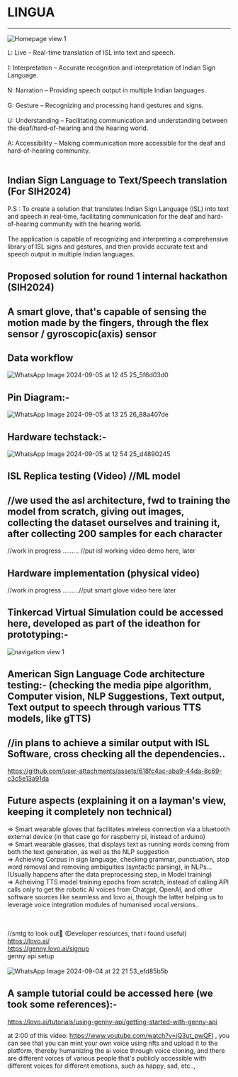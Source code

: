 # LINGUA
---
![Homepage view 1](https://github.com/user-attachments/assets/6bda9ca0-0276-436b-9940-7490677a062a)


 L: Live – Real-time translation of ISL into text and speech. <br/>
<br/>
 I: Interpretation – Accurate recognition and interpretation of Indian Sign Language. <br/>
<br/>
 N: Narration – Providing speech output in multiple Indian languages. <br/>
<br/>
 G: Gesture – Recognizing and processing hand gestures and signs. <br/>
<br/>
 U: Understanding – Facilitating communication and understanding between the deaf/hard-of-hearing and the hearing world. <br/>
<br/>
 A: Accessibility – Making communication more accessible for the deaf and hard-of-hearing community. <br/>
<br/>

Indian Sign Language to Text/Speech translation (For SIH2024)
-
P.S : To create a solution that translates Indian Sign Language (ISL) into text and speech in real-time, facilitating communication for the deaf and hard-of-hearing community with the hearing world. <br/> 
<br/>
The application is capable of recognizing and interpreting a comprehensive library of ISL signs and gestures, and then provide accurate text and speech output in multiple Indian languages.



Proposed solution for round 1 internal hackathon (SIH2024)
-
A smart glove, that's capable of sensing the motion made by the fingers, through the flex sensor / gyroscopic(axis) sensor
-

Data workflow
-

![WhatsApp Image 2024-09-05 at 12 45 25_5f6d03d0](https://github.com/user-attachments/assets/54b9f4be-b438-4aa9-9799-7afbba3dd963)


Pin Diagram:-
-
![WhatsApp Image 2024-09-05 at 13 25 26_88a407de](https://github.com/user-attachments/assets/35bf75df-062b-40f5-8ca1-7d63e7a7a197)


Hardware techstack:-
-
![WhatsApp Image 2024-09-05 at 12 54 25_d4890245](https://github.com/user-attachments/assets/d97ce190-6987-416c-9a9c-f0f36cd8273a)


ISL Replica testing (Video) //ML model
-
//we used the asl architecture, fwd to training the model from scratch, giving out images, collecting the dataset ourselves and training it, after collecting 200 samples for each character
-

//work in progress
......... //put isl working video demo here, later

Hardware implementation (physical video) 
-
//work in progress
.........//put smart glove video here later

Tinkercad Virtual Simulation could be accessed here, developed as part of the ideathon for prototyping:-
-



![navigation view 1](https://github.com/user-attachments/assets/247e25a2-e5a6-4736-882a-5a49c5a0063b)

American Sign Language Code architecture testing:- (checking the media pipe algorithm, Computer vision, NLP Suggestions, Text output, Text output to speech through various TTS models, like gTTS) <br/>
-
//in plans to achieve a similar output with ISL Software, cross checking all the dependencies..<br/>
-

https://github.com/user-attachments/assets/618fc4ac-aba9-44da-8c69-c3c5e13a91da



Future aspects (explaining it on a layman's view, keeping it completely non technical) <br/>
-

=> Smart wearable gloves that facilitates wireless connection via a bluetooth external device (in that case go for raspberry pi, instead of arduino) <br/>
=> Smart wearable glasses, that displays text as running words coming from both the text generation, as well as the NLP suggestion <br/>
=> Achieving Corpus in sign language, checking grammar, punctuation, stop word removal and removing ambiguities (syntactic parsing), in NLPs...(Usually happens after the data preprocessing step, in Model training) <br/>
=> Acheiving TTS model training epochs from scratch, instead of calling API calls only to get the robotic AI voices from Chatgpt, OpenAI, and other software sources like seamless and lovo ai, though the latter helping us to leverage voice integration modules of humanised vocal versions..<br/>
<br/>
<br/>

//smtg to look out👀 (Developer resources, that i found useful) <br/>
https://lovo.ai/ <br/>
https://genny.lovo.ai/signup  <br/>
genny api setup <br/>
<br/>
![WhatsApp Image 2024-09-04 at 22 21 53_efd85b5b](https://github.com/user-attachments/assets/544b895e-7c69-4dde-899f-60e05679a0ba) <br/>

A sample tutorial could be accessed here (we took some references):-
-

https://lovo.ai/tutorials/using-genny-api/getting-started-with-genny-api

at 2:00 of this video: https://www.youtube.com/watch?v=jQ3ut_pwQFI , you can see that you can mint your own voice using nfts and upload it to the platform, thereby humanizing the ai voice through voice cloning, and there are different voices of various people that's publicly accessible with different voices for different emotions, such as happy, sad, etc..,








